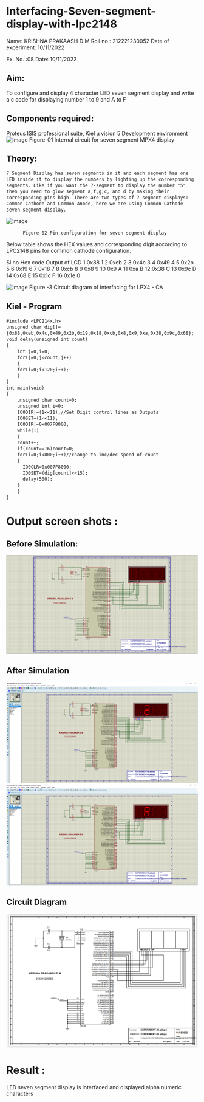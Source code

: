# Interfacing-Seven-segment-display-with-lpc2148

Name: KRISHNA PRAKAASH D M
Roll no : 212221230052
Date of experiment: 10/11/2022



Ex. No. :08
Date: 10/11/2022
 

## Aim: 
To configure and display 4 character LED seven segment display and write a c code for displaying number 1 to 9 and A to F 
## Components required:
Proteus ISIS professional suite, Kiel μ vision 5 Development environment 
 ![image](https://user-images.githubusercontent.com/36288975/201021692-efa39349-1a3c-4737-aadc-1843b954c78d.png)
Figure-01 Internal circuit for seven segment MPX4 display



## Theory: 
	7 Segment Display has seven segments in it and each segment has one LED inside it to display the numbers by lighting up the corresponding segments. Like if you want the 7-segment to display the number "5" then you need to glow segment a,f,g,c, and d by making their corresponding pins high. There are two types of 7-segment displays: Common Cathode and Common Anode, here we are using Common Cathode seven segment display.
   ![image](https://user-images.githubusercontent.com/36288975/201021740-565b47cd-26d8-4e54-a092-eef7a0a85278.png)
 
          Figure-02 Pin configuration for seven segment display  


Below table shows the HEX values and corresponding digit according to LPC2148 pins for common cathode configuration.



Sl no 	Hex code 	Output of LCD
1	0x88	1
2	0xeb	2
3	0x4c	3
4	0x49	4
5	0x2b	5
6	0x19	6
7	0x18	7
8	0xcb	8
9	0x8	9
10	0x9	A
11	0xa	B
12	0x38	C
13	0x9c	D
14	0x68	E
15	0x1c 	F
16	0x1e	0

 

![image](https://user-images.githubusercontent.com/36288975/201021930-7efe2b15-b0de-4d52-b87d-329fe6b91c89.png)
        Figure -3 Circuit diagram of interfacing for LPX4 - CA

## Kiel - Program 
```
#include <LPC214x.h>
unsigned char dig[]={0x88,0xeb,0x4c,0x49,0x2b,0x19,0x18,0xcb,0x8,0x9,0xa,0x38,0x9c,0x68};
void delay(unsigned int count)
{
    int j=0,i=0;
    for(j=0;j<count;j++)
    {
	for(i=0;i<120;i++);
	}
}
int main(void)
{
    unsigned char count=0;
    unsigned int i=0;
    IO0DIR|=(1<<11);//Set Digit control lines as Outputs
    IO0SET=(1<<11);
    IO0DIR|=0x007F8000;
    while(1)
    {
	count++;
	if(count==16)count=0;
	for(i=0;i<800;i++)//change to inc/dec speed of count
	{
	  IO0CLR=0x007F8000;
	  IO0SET=(dig[count]<<15);
	  delay(500);
	}
    }
}

```







 



#  Output screen shots :
## Before Simulation:
![OUTPUT-1](IMG-01.PNG)
## After Simulation
![OUTPUT-2](IMG-02.PNG)
![OUTPUT-3](IMG-03.PNG)


## Circuit Diagram
![OUTPUT-4](IMG-04.PNG)













# Result :
LED seven segment display is interfaced and displayed alpha numeric characters 
